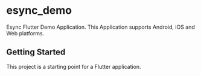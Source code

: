 # esync_demo

Esync Flutter Demo Application. This Application supports Android, iOS and Web platforms.

## Getting Started

This project is a starting point for a Flutter application.
